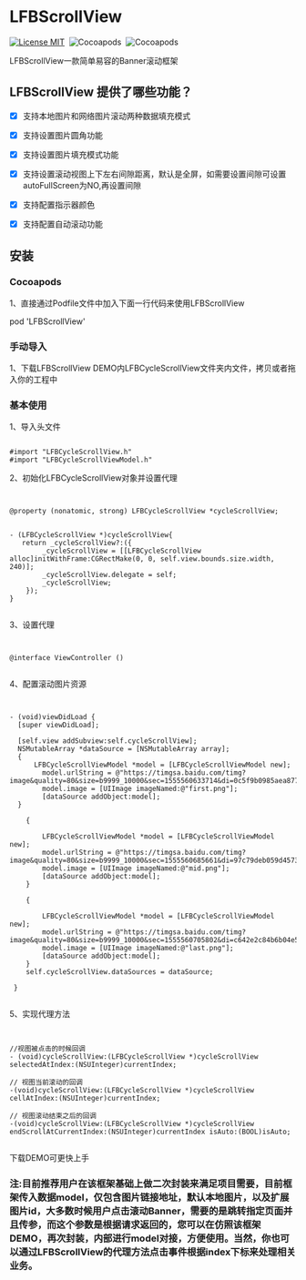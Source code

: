 LFBScrollView
=============
[![License MIT](https://img.shields.io/github/license/mashape/apistatus.svg?maxAge=2592000)](https://github.com/LiuFuBo1991/LFBSocialSDK)&nbsp;
![Cocoapods](https://img.shields.io/badge/pod-v2.0.0-greenLFBModleFile.svg)&nbsp;
![Cocoapods](https://img.shields.io/badge/platform-osx%20%7C%20ios-LFBModelFile.svg)&nbsp;

LFBScrollView一款简单易容的Banner滚动框架

## LFBScrollView 提供了哪些功能？


- [x] 支持本地图片和网络图片滚动两种数据填充模式
- [x] 支持设置图片圆角功能
- [x] 支持设置图片填充模式功能
- [x] 支持设置滚动视图上下左右间隙距离，默认是全屏，如需要设置间隙可设置autoFullScreen为NO,再设置间隙
- [x] 支持配置指示器颜色
- [x] 支持配置自动滚动功能


## 安装 

### Cocoapods

1、直接通过Podfile文件中加入下面一行代码来使用LFBScrollView

pod 'LFBScrollView'

### 手动导入

1、下载LFBScrollView DEMO内LFBCycleScrollView文件夹内文件，拷贝或者拖入你的工程中


### 基本使用


1、导入头文件
<pre><code>
#import "LFBCycleScrollView.h"
#import "LFBCycleScrollViewModel.h"
</code></pre>

2、初始化LFBCycleScrollView对象并设置代理
<pre><code>

@property (nonatomic, strong) LFBCycleScrollView *cycleScrollView;


- (LFBCycleScrollView *)cycleScrollView{
   return _cycleScrollView?:({
        _cycleScrollView = [[LFBCycleScrollView alloc]initWithFrame:CGRectMake(0, 0, self.view.bounds.size.width, 240)];
        _cycleScrollView.delegate = self;
        _cycleScrollView;
    });
}

</code></pre>


3、设置代理

<pre><code>

@interface ViewController ()<NMCycleScrollViewDelegate>

</code></pre>

4、配置滚动图片资源

<pre><code>

- (void)viewDidLoad {
  [super viewDidLoad];

  [self.view addSubview:self.cycleScrollView];
  NSMutableArray<LFBCycleScrollViewModel *> *dataSource = [NSMutableArray array];
  {
      LFBCycleScrollViewModel *model = [LFBCycleScrollViewModel new];
        model.urlString = @"https://timgsa.baidu.com/timg?image&quality=80&size=b9999_10000&sec=1555560633714&di=0c5f9b0985aea877fc6df6f8f5354a9b&imgtype=0&src=http%3A%2F%2Fpic.qiantucdn.com%2F58pic%2F25%2F56%2F29%2F58396c9c1a3a4_1024.jpg";
        model.image = [UIImage imageNamed:@"first.png"];
        [dataSource addObject:model];
  }
    
    {
        
        LFBCycleScrollViewModel *model = [LFBCycleScrollViewModel new];
        model.urlString = @"https://timgsa.baidu.com/timg?image&quality=80&size=b9999_10000&sec=1555560685661&di=97c79deb059d4573342902f3a3bbca98&imgtype=0&src=http%3A%2F%2Fimg15.3lian.com%2F2015%2Fa1%2F13%2Fd%2F6.jpg";
        model.image = [UIImage imageNamed:@"mid.png"];
        [dataSource addObject:model];
    }
    
    {
        
        LFBCycleScrollViewModel *model = [LFBCycleScrollViewModel new];
        model.urlString = @"https://timgsa.baidu.com/timg?image&quality=80&size=b9999_10000&sec=1555560705802&di=c642e2c84b6b04e5d7d178e4858b7a85&imgtype=0&src=http%3A%2F%2Fwww.hubei.gov.cn%2Fmlhb%2Flyms%2Fxyjq%2F201205%2FW020120531559128275377.jpg";
        model.image = [UIImage imageNamed:@"last.png"];
        [dataSource addObject:model];
    }
    self.cycleScrollView.dataSources = dataSource;

 }

</code></pre>


5、实现代理方法

<pre><code>

//视图被点击的时候回调
- (void)cycleScrollView:(LFBCycleScrollView *)cycleScrollView selectedAtIndex:(NSUInteger)currentIndex;

// 视图当前滚动的回调
-(void)cycleScrollView:(LFBCycleScrollView *)cycleScrollView cellAtIndex:(NSUInteger)currentIndex;

// 视图滚动结束之后的回调
-(void)cycleScrollView:(LFBCycleScrollView *)cycleScrollView endScrollAtCurrentIndex:(NSUInteger)currentIndex isAuto:(BOOL)isAuto;

</code></pre>

下载DEMO可更快上手

### 注:目前推荐用户在该框架基础上做二次封装来满足项目需要，目前框架传入数据model，仅包含图片链接地址，默认本地图片，以及扩展图片id，大多数时候用户点击滚动Banner，需要的是跳转指定页面并且传参，而这个参数是根据请求返回的，您可以在仿照该框架DEMO，再次封装，内部进行model对接，方便使用。当然，你也可以通过LFBScrollView的代理方法点击事件根据index下标来处理相关业务。


